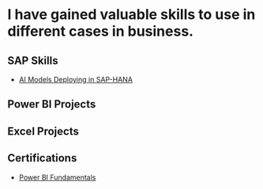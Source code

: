 # I have gained valuable skills to use in different cases in business.

## SAP Skills
- [AI Models Deploying in SAP-HANA](https://github.com/SadiaAfrinT/AI-Models-Deploying_in_SAP-HANA)

## Power BI Projects

## Excel Projects

## Certifications
- [Power BI Fundamentals](https://www.datacamp.com/completed/statement-of-accomplishment/track/15b875ccf44c1a5ce21ecee824e07b7b97c5103a)
